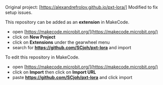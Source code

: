 
 Original project: [https://alexandrefrolov.github.io/pxt-lora/]
 Modified to fix setup issues.


This repository can be added as an **extension** in MakeCode.

* open [https://makecode.microbit.org/](https://makecode.microbit.org/)
* click on **New Project**
* click on **Extensions** under the gearwheel menu
* search for **https://github.com/SCjoh/pxt-lora** and import

To edit this repository in MakeCode.

* open [https://makecode.microbit.org/](https://makecode.microbit.org/)
* click on **Import** then click on **Import URL**
* paste **https://github.com/SCjoh/pxt-lora** and click import



